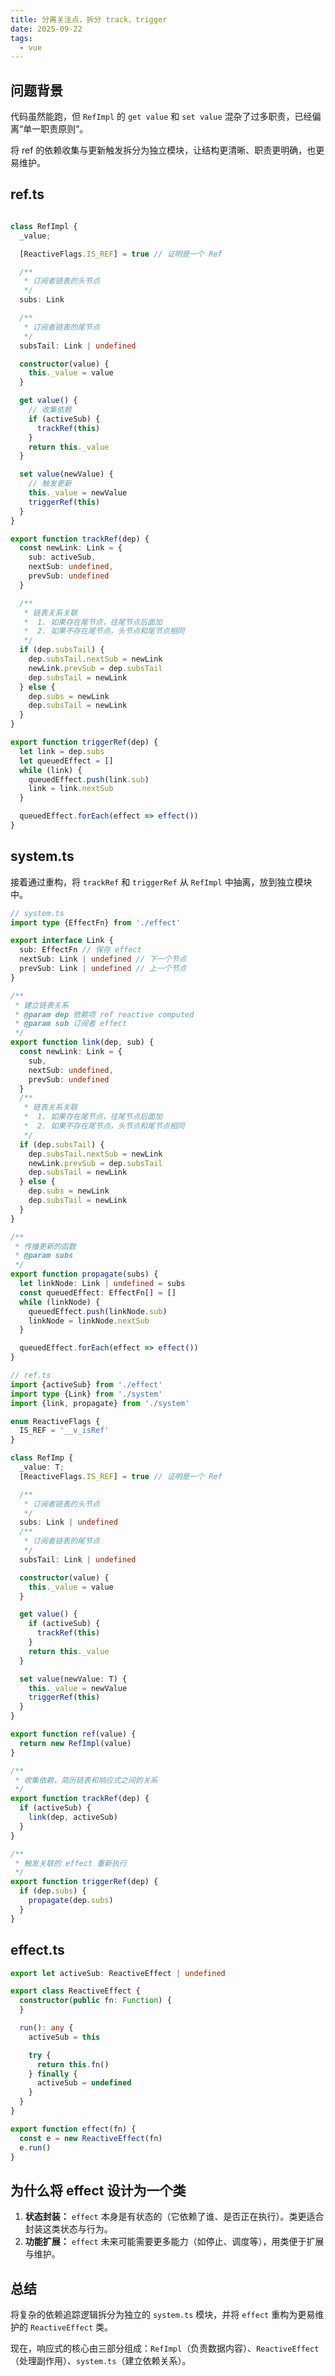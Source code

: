 ```yaml
---
title: 分离关注点，拆分 track、trigger
date: 2025-09-22
tags:
  - vue
---
```


## 问题背景

代码虽然能跑，但 `RefImpl` 的 `get value` 和 `set value` 混杂了过多职责，已经偏离“单一职责原则”。

将 ref 的依赖收集与更新触发拆分为独立模块，让结构更清晰、职责更明确，也更易维护。

## ref.ts

```ts

class RefImpl {
  _value;

  [ReactiveFlags.IS_REF] = true // 证明是一个 Ref

  /**
   * 订阅者链表的头节点
   */
  subs: Link

  /**
   * 订阅者链表的尾节点
   */
  subsTail: Link | undefined

  constructor(value) {
    this._value = value
  }

  get value() {
    // 收集依赖
    if (activeSub) {
      trackRef(this)
    }
    return this._value
  }

  set value(newValue) {
    // 触发更新
    this._value = newValue
    triggerRef(this)
  }
}

```

```ts
export function trackRef(dep) {
  const newLink: Link = {
    sub: activeSub,
    nextSub: undefined,
    prevSub: undefined
  }

  /**
   * 链表关系关联
   *  1. 如果存在尾节点，往尾节点后面加
   *  2. 如果不存在尾节点，头节点和尾节点相同
   */
  if (dep.subsTail) {
    dep.subsTail.nextSub = newLink
    newLink.prevSub = dep.subsTail
    dep.subsTail = newLink
  } else {
    dep.subs = newLink
    dep.subsTail = newLink
  }
}

export function triggerRef(dep) {
  let link = dep.subs
  let queuedEffect = []
  while (link) {
    queuedEffect.push(link.sub)
    link = link.nextSub
  }

  queuedEffect.forEach(effect => effect())
}

```

## system.ts

接着通过重构，将 `trackRef` 和 `triggerRef` 从 `RefImpl` 中抽离，放到独立模块中。

```ts
// system.ts
import type {EffectFn} from './effect'

export interface Link {
  sub: EffectFn // 保存 effect
  nextSub: Link | undefined // 下一个节点
  prevSub: Link | undefined // 上一个节点
}

/**
 * 建立链表关系
 * @param dep 依赖项 ref reactive computed
 * @param sub 订阅者 effect
 */
export function link(dep, sub) {
  const newLink: Link = {
    sub,
    nextSub: undefined,
    prevSub: undefined
  }
  /**
   * 链表关系关联
   *  1. 如果存在尾节点，往尾节点后面加
   *  2. 如果不存在尾节点，头节点和尾节点相同
   */
  if (dep.subsTail) {
    dep.subsTail.nextSub = newLink
    newLink.prevSub = dep.subsTail
    dep.subsTail = newLink
  } else {
    dep.subs = newLink
    dep.subsTail = newLink
  }
}

/**
 * 传播更新的函数
 * @param subs
 */
export function propagate(subs) {
  let linkNode: Link | undefined = subs
  const queuedEffect: EffectFn[] = []
  while (linkNode) {
    queuedEffect.push(linkNode.sub)
    linkNode = linkNode.nextSub
  }

  queuedEffect.forEach(effect => effect())
}

```

```ts
// ref.ts
import {activeSub} from './effect'
import type {Link} from './system'
import {link, propagate} from './system'

enum ReactiveFlags {
  IS_REF = '__v_isRef'
}

class RefImp {
  _value: T;
  [ReactiveFlags.IS_REF] = true // 证明是一个 Ref

  /**
   * 订阅者链表的头节点
   */
  subs: Link | undefined
  /**
   * 订阅者链表的尾节点
   */
  subsTail: Link | undefined

  constructor(value) {
    this._value = value
  }

  get value() {
    if (activeSub) {
      trackRef(this)
    }
    return this._value
  }

  set value(newValue: T) {
    this._value = newValue
    triggerRef(this)
  }
}

export function ref(value) {
  return new RefImpl(value)
}

/**
 * 收集依赖，简历链表和响应式之间的关系
 */
export function trackRef(dep) {
  if (activeSub) {
    link(dep, activeSub)
  }
}

/**
 * 触发关联的 effect 重新执行
 */
export function triggerRef(dep) {
  if (dep.subs) {
    propagate(dep.subs)
  }
}

```

## effect.ts

```ts
export let activeSub: ReactiveEffect | undefined

export class ReactiveEffect {
  constructor(public fn: Function) {
  }

  run(): any {
    activeSub = this

    try {
      return this.fn()
    } finally {
      activeSub = undefined
    }
  }
}

export function effect(fn) {
  const e = new ReactiveEffect(fn)
  e.run()
}

```

## 为什么将 effect 设计为一个类

1. **状态封装：** `effect` 本身是有状态的（它依赖了谁、是否正在执行）。类更适合封装这类状态与行为。
2. **功能扩展：** `effect` 未来可能需要更多能力（如停止、调度等），用类便于扩展与维护。


## 总结
将复杂的依赖追踪逻辑拆分为独立的 `system.ts` 模块，并将 `effect` 重构为更易维护的 `ReactiveEffect` 类。

现在，响应式的核心由三部分组成：`RefImpl`（负责数据内容）、`ReactiveEffect`（处理副作用）、`system.ts`（建立依赖关系）。
